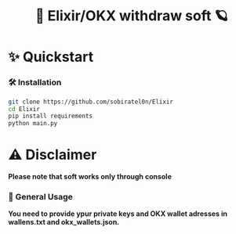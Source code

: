 <div align="center">
   <h1>🐍 Elixir/OKX withdraw soft 🪐</h1>
</div>

# ✨ Quickstart

### 🛠️ Installation

```sh
git clone https://github.com/sobiratel0n/Elixir
cd Elixir
pip install requirements
python main.py

```

# ⚠️ Disclaimer
**Please note that soft works only through console**

### 📃 General Usage
**You need to provide ypur private keys and OKX wallet adresses in wallens.txt and okx_wallets.json.**
